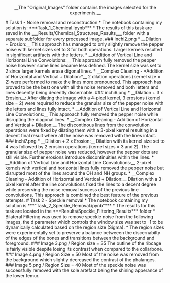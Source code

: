 <p align="center">
__The "Original_Images" folder contains the images selected for the experiments.__
</p>
# Task 1 - Noise removal and reconstruction
* The notebook containing my solution is: ***Task_1_Chemical.ipynb***
* The results of this task are saved in the ___Results/Chemical_Structures_Results___ folder with a separate subfolder for every processed image.
### inchi2.png
* __Dilation + Erosion:__ This approach has managed to only slightly remove the pepper noise with kernel sizes set to 3 for both operations. Larger kernels resulted in significant artifacts with the letters.
* __Addition of Vertical Line and Horizontal Line Convolutions:__ This approach fully removed the pepper noise however some lines became less defined. The kernel size was set to 2 since larger kernels erase digonal lines.
* __Complex Cleaning - *Addition of Horizontal and Vertical + Dilation:*__ 2 dilation operations (kernel size = 2) were performed to make the lines more pronounced. This approach has proved to be the best one with all the noise removed and  both letters and lines decently being decently discernable.
### inchi6.png
* __Dilation + 3 x Erosion__: After dilating the image with a 4-pixel kernel, 3 erosions (kernel size = 2) were required to reduce the granular size of the pepper noise with the letters and lines fully intact.
* __Addition of Vertical Line and Horizontal Line Convolutions:__ This approach fully removed the pepper noise while disrupting the diagonal lines.
* __Complex Cleaning - Addition of Horizontal and Vertical + Dilation:__ The discontinous lines from the convolution operations were fixed by dilating them with a 3-pixel kernel resulting in a decent final result where all the noise was removed with the lines intact.
### inchi7.png
* __Dilation + 2 x Erosion:__ Dilation with its kernel size set to 4 was followed by 2 erosion operations (kernel sizes = 3 and 2). The granular size of pepper noise was reduced, however the pepper dots are still visible. Further erosions introduce discontinuities within the lines.
* __Addition of Vertical Line and Horizontal Line Convolutions:__ 2-pixel kernels with vertical and horizontal lines fully removed the pepper noise but disrupted most of the lines around the OH and NH groups.
* __Complex Cleaning - Addition of Horizontal and Vertical + Dilation:__ Dilation with a 3-pixel kernel after the line convolutions fixed the lines to a decent degree while preserving the noise removal success of the previous line convolutions. This approach is combined the best feature of the previous attempts.
# Task 2 - Speckle removal
* The notebook containing my solution is ***"Task_2_Speckle_Removal.ipynb"***
* The results for this task are located in the ***Results\Speckle_Filtering_Results*** folder
* Bilateral Filtering was used to remove speckle noise from the following images, the d parameter which controls the window size was set to -1 to be dynamically calculated based on the region size (Sigma).
* The region sizes were experimentally set to preserve a balance betweeen the discernabilty of the edges of the bones and transitions between the background and foreground.
### Image 3.png / Region size = 35
The outline of the ribcage is fairly visible despite losing its contrast when compared to the collarbone.
### Image 4.png / Region Size = 50
Most of the noise was removed from the background which slightly decreased the contrast of the phalanges.
### Image 5.png / Region Size = 40
Most of the speckle noise was successfully removed with the sole artefact being the shining apperance of the lower femur.
